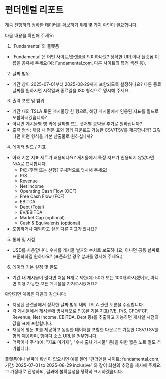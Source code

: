 # 펀더멘털 리포트

계속 진행하되 정확한 데이터를 확보하기 위해 몇 가지 확인이 필요합니다.

다음 내용을 확인해 주세요:

1) 'Fundamental'의 플랫폼
- 'Fundamental'은 어떤 사이트/플랫폼을 의미하나요? 정확한 URL이나 플랫폼 이름을 공유해 주세요(예: Fundamental.com, 다른 사이트의 특정 섹션 등).

2) 날짜 범위
- 기간 창이 2025-07-01부터 2025-08-29까지 포함되도록 설정하나요? 다른 종료 날짜를 원하시면 시작일과 종료일을 ISO 형식으로 명시해 주세요.

3) 출력 포맷 및 범위
- 기간 내의 TSLA 토론 게시물당 한 행으로, 해당 게시물에서 인용된 지표를 필드로 포함하시겠습니까?
- 아니면 게시물별 행 외에 날짜별 또는 출처별 요약을 추가로 원하십니까?
- 출력 형식: 채팅 내 평문 표와 함께 다운로드 가능한 CSV/TSV를 제공합니까? 그렇다면 어떤 형식을 기본 산출물로 원하십니까?

4) 데이터 필드 / 지표
- 아래 기본 지표 세트가 허용되나요? 게시물에서 특정 지표가 인용되지 않았다면 N/A로 표시합니다.
  - P/E (후행 또는 선행? 구체적으로 명시해 주세요)
  - P/S
  - Revenue
  - Net Income
  - Operating Cash Flow (OCF)
  - Free Cash Flow (FCF)
  - EBITDA
  - Debt (Total)
  - EV/EBITDA
  - Market Cap (optional)
  - Cash & Equivalents (optional)
- 포함하거나 제외하고 싶은 다른 지표가 있나요?

5) 통화 및 시점
- USD를 사용합니다. 수치를 게시물 날짜의 수치로 보도하나요, 아니면 공통 날짜로 표준화하길 원하나요? (표준화할 경우 날짜를 명시해 주세요.)

6) 데이터 기본 설정 및 한도
- 기간 내 게시물이 많다면 처음 N개로 제한(예: 50개 또는 100개)하시겠어요, 아니면 이용 가능한 모든 게시물을 가져오시겠어요?

확인되면 계획은 다음과 같습니다:
- 지정된 플랫폼에서 정확한 날짜 범위 내의 TSLA 관련 토론을 수집합니다.
- 각 게시물에서 게시물에 명시적으로 인용된 기본 지표(P/E, P/S, CFO/FCF, Revenue, Net Income, EBITDA, Debt 등)를 추출하고 가능하면 게시일 시점의 값을 표에 포함합니다.
- 채팅에 평문 표를 제공하고 동일한 데이터를 포함한 다운로드 가능한 CSV/TSV를 함께 제공하며, 행마다 소스 URL을 첨부합니다.
- 맥락이나 주석(예: "지표 미기재", "수치 출처 게시물" 등)을 위한 짧은 노트 열도 추가합니다.

플랫폼이나 날짜에 확신이 없으시면 예를 들어 “펀더멘털 사이트: fundamental.com, 기간: 2025-07-01 to 2025-08-29 inclusive” 와 같이 최선의 추정을 제시해 주세요. 그 가정대로 진행하되, 결과에 불확실성을 명확히 표시하겠습니다.
